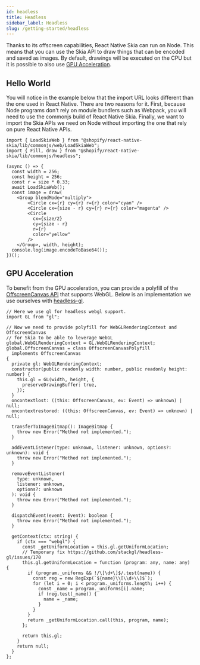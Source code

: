 ```yaml
---
id: headless
title: Headless
sidebar_label: Headless
slug: /getting-started/headless
---
```


Thanks to its offscreen capabilities, React Native Skia can run on Node.
This means that you can use the Skia API to draw things that can be encoded and saved as images.
By default, drawings will be executed on the CPU but it is possible to also use [GPU Acceleration](#gpu-acceleration).

## Hello World

You will notice in the example below that the import URL looks different than the one used in React Native. There are two reasons for it. First, because Node programs don't rely on module bundlers such as Webpack, you will need to use the commonjs build of React Native Skia. Finally, we want to import the Skia APIs we need on Node without importing the one that rely on pure React Native APIs.

```tsx
import { LoadSkiaWeb } from "@shopify/react-native-skia/lib/commonjs/web/LoadSkiaWeb";
import { Fill, draw } from "@shopify/react-native-skia/lib/commonjs/headless";

(async () => {
  const width = 256;
  const height = 256;
  const r = size * 0.33;
  await LoadSkiaWeb();
  const image = draw(
    <Group blendMode="multiply">
        <Circle cx={r} cy={r} r={r} color="cyan" />
        <Circle cx={size - r} cy={r} r={r} color="magenta" />
        <Circle
          cx={size/2}
          cy={size - r}
          r={r}
          color="yellow"
        />
    </Group>, width, height);
  console.log(image.encodeToBase64());
})();
```

## GPU Acceleration

To benefit from the GPU acceleration, you can provide a polyfill of the [OffscreenCanvas API](https://developer.mozilla.org/en-US/docs/Web/API/OffscreenCanvas) that supports WebGL.
Below is an implementation we use ourselves with [headless-gl](https://github.com/stackgl/headless-gl).

```tsx
// Here we use gl for headless webgl support.
import GL from "gl";

// Now we need to provide polyfill for WebGLRenderingContext and OffscreenCanvas 
// for Skia to be able to leverage WebGL
global.WebGLRenderingContext = GL.WebGLRenderingContext;
global.OffscreenCanvas = class OffscreenCanvasPolyfill
  implements OffscreenCanvas
{
  private gl: WebGLRenderingContext;
  constructor(public readonly width: number, public readonly height: number) {
    this.gl = GL(width, height, {
      preserveDrawingBuffer: true,
    });
  }
  oncontextlost: ((this: OffscreenCanvas, ev: Event) => unknown) | null;
  oncontextrestored: ((this: OffscreenCanvas, ev: Event) => unknown) | null;

  transferToImageBitmap(): ImageBitmap {
    throw new Error("Method not implemented.");
  }

  addEventListener(type: unknown, listener: unknown, options?: unknown): void {
    throw new Error("Method not implemented.");
  }

  removeEventListener(
    type: unknown,
    listener: unknown,
    options?: unknown
  ): void {
    throw new Error("Method not implemented.");
  }

  dispatchEvent(event: Event): boolean {
    throw new Error("Method not implemented.");
  }

  getContext(ctx: string) {
    if (ctx === "webgl") {
      const _getUniformLocation = this.gl.getUniformLocation;
      // Temporary fix https://github.com/stackgl/headless-gl/issues/170
      this.gl.getUniformLocation = function (program: any, name: any) {
        if (program._uniforms && !/\[\d+\]$/.test(name)) {
          const reg = new RegExp(`${name}\\[\\d+\\]$`);
          for (let i = 0; i < program._uniforms.length; i++) {
            const _name = program._uniforms[i].name;
            if (reg.test(_name)) {
              name = _name;
            }
          }
        }
        return _getUniformLocation.call(this, program, name);
      };

      return this.gl;
    }
    return null;
  }
};
```